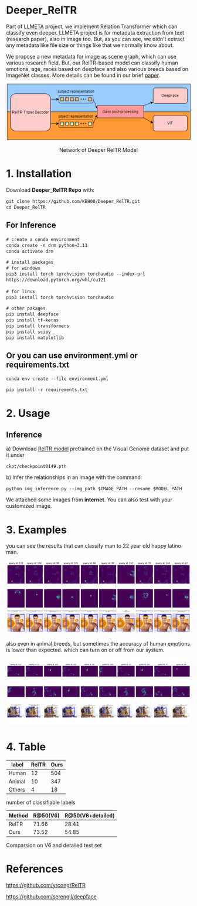 # Deeper_RelTR

Part of [LLMETA](https://github.com/sw24-11) project, we implement Relation Transformer which can classify even deeper.
LLMETA project is for metadata extraction from text (research paper), also in image too.
But, as you can see, we didn't extract any metadata like file size or things like that we normally know about.

We propose a new metadata for image as scene graph, which can use various research field.
But, our RelTR-based model can classify human emotions, age, races based on deepface and also various breeds based on ImageNet classes.
More details can be found in our brief [paper](https://github.com/KBH00/Deeper_RelTR/blob/main/demo/paper.pdf).


<p align="center">
  <img src="demo/network_deeper.png">
</p>

<p align="center">
    Network of Deeper RelTR Model
</p>


# 1. Installation
Download **Deeper_RelTR Repo** with:
```
git clone https://github.com/KBH00/Deeper_RelTR.git
cd Deeper_RelTR
```


## For Inference
```
# create a conda environment
conda create -n drm python=3.11
conda activate drm
```
```
# install packages
# for windows
pip3 install torch torchvision torchaudio --index-url https://download.pytorch.org/whl/cu121

# for linux
pip3 install torch torchvision torchaudio
```

```
# other pakages
pip install deepface
pip install tf-keras
pip install transformers
pip install scipy
pip install matplotlib
```

## Or you can use environment.yml or requirements.txt
```
conda env create --file environment.yml
```
```
pip install -r requirements.txt
```


# 2. Usage

## Inference
a) Download [RelTR model](https://drive.google.com/file/d/1id6oD_iwiNDD6HyCn2ORgRTIKkPD3tUD/view) pretrained on the Visual Genome dataset and put it under 
```
ckpt/checkpoint0149.pth
```
b) Infer the relationships in an image with the command:
```
python img_inference.py --img_path $IMAGE_PATH --resume $MODEL_PATH 
```
We attached some images from **internet**. You can also test with your customized image.



# 3. Examples

you can see the results that can classify man to 22 year old happy latino man.
<p align="center">
  <img src="demo/Figure_2.png">
</p>



also even in animal breeds, but sometimes the accuracy of human emotions is lower than expected.
which can turn on or off from our system.
<p align="center">
  <img src="demo/Figure_3.png">
</p>


# 4. Table

|label|RelTR|Ours|
|------|---|---|
|Human|12|504|
|Animal|10|347|
|Others|4|18|

number of classifiable labels



|Method|R@50(V6)|R@50(V6+detailed)|
|------|---|---|
|RelTR|71.66|28.41|
|Ours|73.52|54.85|

Comparsion on V6 and detailed test set



# References
https://github.com/yrcong/RelTR

https://github.com/serengil/deepface
